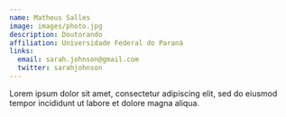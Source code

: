 ```yaml
---
name: Matheus Salles
image: images/photo.jpg
description: Doutorando
affiliation: Universidade Federal do Paraná
links:
  email: sarah.johnson@gmail.com
  twitter: sarahjohnson
---
```


Lorem ipsum dolor sit amet, consectetur adipiscing elit, sed do eiusmod tempor incididunt ut labore et dolore magna aliqua.
